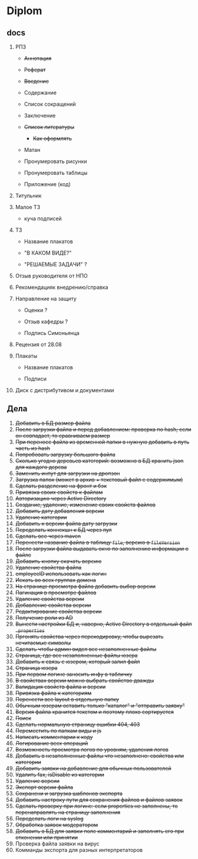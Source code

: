 # Diplom

## docs

1. РПЗ

	* ~~Аннотация~~

	* ~~Реферат~~

	* ~~Введение~~

	* Содержание

	* Список сокращений

	* Заключение

	* ~~Список литературы~~

		* ~~Как оформлять~~

	* Матан

	* Пронумеровать рисунки

	* Пронумеровать таблицы

	* Приложение (код)

2. Титульник

3. Малое ТЗ

	* куча подписей

4. ТЗ

	* Название плакатов

	* "В КАКОМ ВИДЕ?"

	* "РЕШАЕМЫЕ ЗАДАЧИ" ?

5. Отзыв руководителя от НПО

6. Рекомендацияк внедрению/справка

7. Направление на защиту

	* Оценки ?

	* Отзыв кафедры ?

	* Подпись Симоньянца

8. Рецензия от 28.08

9. Плакаты

	* Название плакатов

	* Подписи

10. Диск с дистрибутивом и документами


## Дела
 1. ~~Добавить в БД размер файла~~
 2. ~~После загрузки файла и перед добавлением: проверка по hash; если он совпадает, то сравниваем размер~~
 3. ~~При переносе файла из временной папки в нужную добавить в путь часть из hash~~
 4. ~~Попробовать загрузку большого файла~~
 5. ~~Сколько угодно деревьев категорий: возможно в БД хранить json для каждого дерева~~
 6. ~~Заменить инпут для загрузки на дропзон~~
 7. ~~Загрузка папок (может в архив + текстовый файл с содержимым)~~
 8. ~~Сделать разделение на фронт и бэк~~
 9. ~~Привязка своих свойств к файлам~~
 10. ~~Авторизацию через Active Directory~~
 11. ~~Создание, удаление, изменение своих свойств файлов~~
 12. ~~Добавить дату добавления версии~~
 13. ~~Удаление категории~~
 14. ~~Добавить к версии файла дату загрузки~~
 15. ~~Переделать коннекшн к БД через пул~~
 16. ~~Сделать все через maven~~
 17. ~~Перенести название файла в таблицу `file`, версию в `fileVersion`~~
 18. ~~После загрузки файла выдавать окно по заполнению информации о файле~~
 19. ~~Добавить кнопку скачать версию~~
 20. ~~Удаление свойства файла~~
 21. ~~employeeID использовать как логин~~
 22. ~~Искать во всех группах домена~~
 23. ~~На странице просмотра файла добавить выбор версии~~
 24. ~~Пагинация в просмотре файлов~~
 25. ~~Удаление свойства версии~~
 26. ~~Добавление свойства версии~~
 27. ~~Редактирование свойства версии~~
 28. ~~Получение роли из AD~~
 29. ~~Вынести настройки БД и, наверно, Active Directory в отдельный файл `.properties`~~
 30. ~~Пргонять свойства через перекодировку, чтобы вырезать нечитаемые символы~~
 31. ~~Сделать чтобы админ видел все незаполненные файлы~~
 32. ~~Страница, где все незаполненные файлы юзера~~
 33. ~~Добавить к связь с юзером, который залил файл~~
 34. ~~Страница юзера~~
 35. ~~При первом логине заносить инфу в табличку~~
 36. ~~В свойствах версии можно выбрать свойство дважды~~
 37. ~~Валидация свойств файла и версии~~
 38. ~~Привязка файла к категориям~~
 39. ~~Перенести все layout в отдельную папку~~
 40. ~~Обычным юзерам оставить только "каталог" и "отправить заявку"~~
 41. ~~Версия файла хранится текстом и поэтому плохо сортируется~~
 42. ~~Поиск~~
 43. ~~Сделать нормальную страницу ошибки 404, 403~~
 44. ~~Переместить по папкам виды и js~~
 45. ~~Написать комментарии к коду~~
 46. ~~Логирование всех операций~~
 47. ~~Возможность просмотра логов по уровням, удаления логов~~
 48. ~~Добавить в незаполненные файлы что незаполнено: свойства или категории~~
 49. ~~Добавить заявки на добавление для обычных пользователей~~
 50. ~~Удалить fax, isDisable из категории~~
 51. ~~Удаление версии~~
 52. ~~Экспорт версии файла~~
 53. ~~Сохранени и загрузка шаблонов экспорта~~
 54. ~~Добавить настроку пути для сохранения файлов и файлов заявок~~
 55. ~~Сделать проверку при логине: если properties не заполнены, то перенаправлять на страницу заполнения~~
 56. ~~Переделать логи на syslog~~
 57. ~~Обработка заявок модератором~~
 58. ~~Добавить в БД для заявки поле комментарий и заполнять его при отконении или принятии~~
 59. Проверка файла заявки на вирус
 60. Комманды экспорта для разных интерпретаторов
